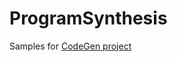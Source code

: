 # ProgramSynthesis
Samples for [CodeGen project](https://github.com/azhirnov/ModularGraphicsFramework/tree/master/Projects/CodeGen)
